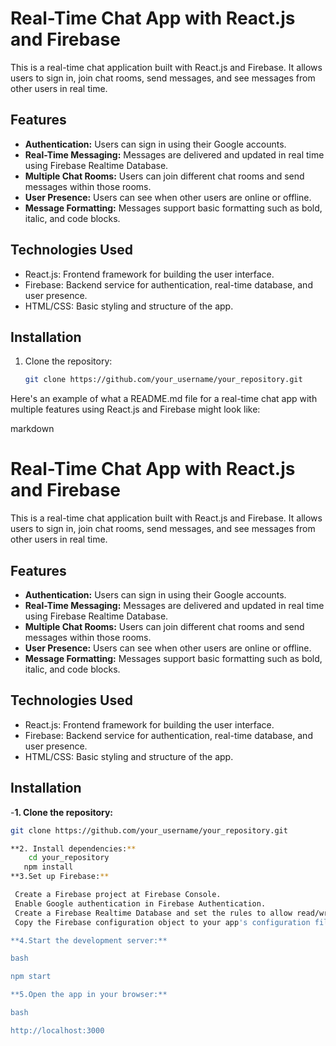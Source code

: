 # Real-Time Chat App with React.js and Firebase

This is a real-time chat application built with React.js and Firebase. It allows users to sign in, join chat rooms, send messages, and see messages from other users in real time.

## Features

- **Authentication:** Users can sign in using their Google accounts.
- **Real-Time Messaging:** Messages are delivered and updated in real time using Firebase Realtime Database.
- **Multiple Chat Rooms:** Users can join different chat rooms and send messages within those rooms.
- **User Presence:** Users can see when other users are online or offline.
- **Message Formatting:** Messages support basic formatting such as bold, italic, and code blocks.

## Technologies Used

- React.js: Frontend framework for building the user interface.
- Firebase: Backend service for authentication, real-time database, and user presence.
- HTML/CSS: Basic styling and structure of the app.

## Installation

1. Clone the repository:

   ```bash
   git clone https://github.com/your_username/your_repository.git
Here's an example of what a README.md file for a real-time chat app with multiple features using React.js and Firebase might look like:

markdown

# Real-Time Chat App with React.js and Firebase

This is a real-time chat application built with React.js and Firebase. It allows users to sign in, join chat rooms, send messages, and see messages from other users in real time.

## Features

- **Authentication:** Users can sign in using their Google accounts.
- **Real-Time Messaging:** Messages are delivered and updated in real time using Firebase Realtime Database.
- **Multiple Chat Rooms:** Users can join different chat rooms and send messages within those rooms.
- **User Presence:** Users can see when other users are online or offline.
- **Message Formatting:** Messages support basic formatting such as bold, italic, and code blocks.

## Technologies Used

- React.js: Frontend framework for building the user interface.
- Firebase: Backend service for authentication, real-time database, and user presence.
- HTML/CSS: Basic styling and structure of the app.

## Installation

-**1. Clone the repository:**

   ```bash
   git clone https://github.com/your_username/your_repository.git

**2. Install dependencies:**
       cd your_repository
      npm install
**3.Set up Firebase:**

    Create a Firebase project at Firebase Console.
    Enable Google authentication in Firebase Authentication.
    Create a Firebase Realtime Database and set the rules to allow read/write access.
    Copy the Firebase configuration object to your app's configuration file.

**4.Start the development server:**

bash

npm start

**5.Open the app in your browser:**

bash

http://localhost:3000
